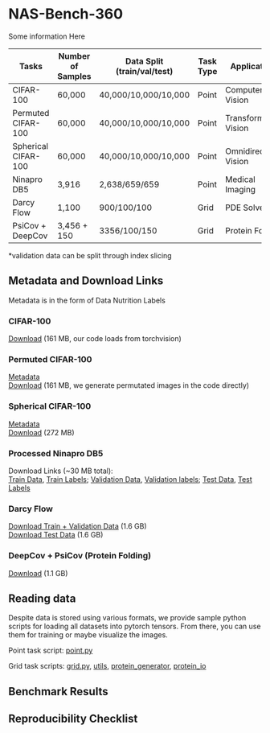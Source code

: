 # NAS-Bench-360

Some information Here

| Tasks               | Number of Samples | Data Split (train/val/test)          | Task Type | Applications| License|
|---------------------|-------------------|----------------------|-----------|------------------------|-------------|
| CIFAR-100           | 60,000            | 40,000/10,000/10,000 | Point     | Computer Vision        | CC BY-SA    |
| Permuted CIFAR-100  | 60,000            | 40,000/10,000/10,000 | Point     | Transformed Vision     | CC BY-SA    |
| Spherical CIFAR-100 | 60,000            | 40,000/10,000/10,000 | Point     | Omnidirectional Vision | CC BY-SA    |
| Ninapro DB5         | 3,916             | 2,638/659/659        | Point     | Medical Imaging        | CC BY-ND    |
| Darcy Flow          | 1,100             | 900/100/100          | Grid      | PDE Solver             | MIT         |
| PsiCov + DeepCov    | 3,456 + 150       | 3356/100/150         | Grid      | Protein Folding        | GPL         |
*validation data can be split through index slicing 

## Metadata and Download Links
Metadata is in the form of Data Nutrition Labels
### CIFAR-100 <br /> 
[Download](https://www.cs.toronto.edu/~kriz/cifar-100-python.tar.gz) 
(161 MB, our code loads from torchvision)

### Permuted CIFAR-100 <br /> 
[Metadata](permuted.pdf) <br/>
[Download](https://www.cs.toronto.edu/~kriz/cifar-100-python.tar.gz)
(161 MB, we generate permutated images in the code directly)

### Spherical CIFAR-100 <br /> 
[Metadata](spherical.pdf) <br/>
[Download](https://pde-xd.s3.amazonaws.com/spherical/s2_cifar100.gz) (272 MB)

### Processed Ninapro DB5  <br />
Download Links (~30 MB total): <br />
[Train Data](https://pde-xd.s3.amazonaws.com/ninapro/ninapro_train.npy), 
[Train Labels](https://pde-xd.s3.amazonaws.com/ninapro/label_train.npy); 
[Validation Data](https://pde-xd.s3.amazonaws.com/ninapro/ninapro_val.npy),
[Validation labels](https://pde-xd.s3.amazonaws.com/ninapro/label_val.npy); 
[Test Data](https://pde-xd.s3.amazonaws.com/ninapro/ninapro_test.npy),
[Test Labels](https://pde-xd.s3.amazonaws.com/ninapro/label_test.npy)

### Darcy Flow <br />
[Download Train + Validation Data](https://pde-xd.s3.amazonaws.com/piececonst_r421_N1024_smooth1.mat) (1.6 GB) <br/>
[Download Test Data](https://pde-xd.s3.amazonaws.com/piececonst_r421_N1024_smooth2.mat) (1.6 GB)

### DeepCov + PsiCov (Protein Folding) <br />
[Download](https://pde-xd.s3.amazonaws.com/protein.zip) (1.1 GB)

## Reading data 

Despite data is stored using various formats, we provide sample python scripts for loading
all datasets into pytorch tensors. From there, you can use them for training or maybe visualize
the images. 

Point task script: [point.py](point.py)

Grid task scripts: [grid.py](grid.py), [utils](utils_grid.py), [protein_generator](protein_gen.py),
[protein_io](protein_io.py)

## Benchmark Results 

## Reproducibility Checklist 